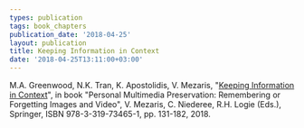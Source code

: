```yaml
---
types: publication
tags: book_chapters
publication_date: '2018-04-25'
layout: publication
title: Keeping Information in Context
date: '2018-04-25T13:11:00+03:00'
---
```

<p><span lang="EN-US">M.A. Greenwood, N.K. Tran, K. Apostolidis, V. Mezaris, "<a href="https://link.springer.com/chapter/10.1007%2F978-3-319-73465-1_5">Keeping Information in Context</a>", in book "Personal Multimedia Preservation: Remembering or Forgetting Images and Video", V. Mezaris, C. Niederee, R.H. Logie (Eds.), Springer, ISBN 978-3-319-73465-1, pp. 131-182, 2018.</span></p>
